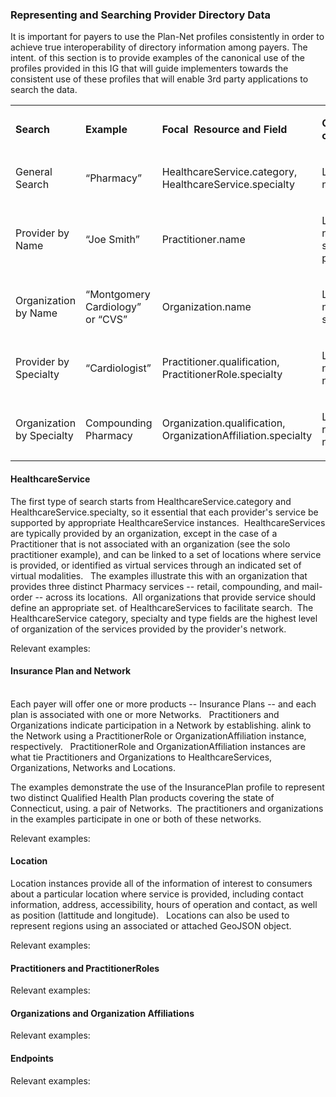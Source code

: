 <div xmlns="http://www.w3.org/1999/xhtml" xmlns:xsi="http://www.w3.org/2001/XMLSchema-instance" xsi:schemaLocation="http://hl7.org/fhir ../../input-cache/schemas-r5/fhir-single.xsd">
<h3><a name="Reprsenting"></a>Representing and Searching Provider Directory Data</h3>
<p>It is important for payers to use the Plan-Net profiles consistently in order to achieve true interoperability of directory information among payers. The intent. of this section is to provide examples of the canonical use of the profiles provided in this IG that will guide implementers towards the consistent use of these profiles that will enable 3rd party applications to search the data.</p>
<table width="947">
<tbody>
<tr>
<td width="231">
<p><strong>Search</strong></p>
</td>
<td width="180">
<p><strong>Example</strong></p>
</td>
<td width="279">
<p><strong>Focal&nbsp; Resource and Field</strong></p>
</td>
<td width="257">
<p><strong>Qualifications of Search</strong></p>
</td>
</tr>
<tr>
<td width="231">
<p>General Search</p>
</td>
<td width="180">
<p>&ldquo;Pharmacy&rdquo;</p>
</td>
<td width="279">
<p>HealthcareService.category, HealthcareService.specialty</p>
</td>
<td width="257">
<p>Location, network</p>
</td>
</tr>
<tr>
<td width="231">
<p>Provider by Name</p>
</td>
<td width="180">
<p>&ldquo;Joe Smith&rdquo;</p>
</td>
<td width="279">
<p>Practitioner.name</p>
</td>
<td width="257">
<p>Location, network, specialty/role, privileges</p>
</td>
</tr>
<tr>
<td width="231">
<p>Organization by Name</p>
</td>
<td width="180">
<p>&ldquo;Montgomery Cardiology&rdquo; or &ldquo;CVS&rdquo;</p>
</td>
<td width="279">
<p>Organization.name</p>
</td>
<td width="257">
<p>Location, network, specialty</p>
</td>
</tr>
<tr>
<td width="231">
<p>Provider by Specialty</p>
</td>
<td width="180">
<p>&ldquo;Cardiologist&rdquo;</p>
</td>
<td width="279">
<p>Practitioner.qualification, PractitionerRole.specialty</p>
</td>
<td width="257">
<p>Location, network, name</p>
</td>
</tr>
<tr>
<td width="231">
<p>Organization by Specialty</p>
</td>
<td width="180">
<p>Compounding Pharmacy</p>
</td>
<td width="279">
<p>Organization.qualification,<br /> OrganizationAffiliation.specialty</p>
</td>
<td width="257">
<p>Location, network, name</p>
</td>
</tr>
</tbody>
</table>
<h4><a name="Privacy"></a>HealthcareService</h4>
<p>The first type of search starts from HealthcareService.category and HealthcareService.specialty, so it essential that each provider's service be supported by appropriate HealthcareService instances.&nbsp; HealthcareServices are typically provided by an organization, except in the case of a Practitioner that is not associated with an organization (see the solo practitioner example), and can be linked to a set of locations where service is provided, or identified as virtual services through an indicated set of virtual modalities.&nbsp; &nbsp;The examples illustrate this with an organization that provides three distinct Pharmacy services -- retail, compounding, and mail-order -- across its locations.&nbsp; All organizations that provide service should define an appropriate set. of HealthcareServices to facilitate search.&nbsp; The HealthcareService category, specialty and type fields are the highest level of organization of the services provided by the provider's network.</p>
<p>Relevant examples:</p>
<h4><a name="Privacy"></a>Insurance Plan and Network<br /><br /></h4>
<p>Each payer will offer one or more products -- Insurance Plans -- and each plan is associated with one or more Networks.&nbsp; &nbsp;Practitioners and Organizations indicate participation in a Network by establishing. alink to the Network using a PractitionerRole or OrganizationAffiliation instance, respectively.&nbsp; &nbsp;PractitionerRole and OrganizationAffiliation instances are what tie Practitioners and Organizations to HealthcareServices, Organizations, Networks and Locations.</p>
<p>The examples demonstrate the use of the InsurancePlan profile to represent two distinct Qualified Health Plan products covering the state of Connecticut, using. a pair of Networks.&nbsp; The practitioners and organizations in the examples participate in one or both of these networks.</p>
<p>Relevant examples:</p>
<h4><a name="Privacy"></a>Location</h4>
<p>Location instances provide all of the information of interest to consumers about a particular location where service is provided, including contact information, address, accessibility, hours of operation and contact, as well as position (lattitude and longitude).&nbsp; &nbsp;Locations can also be used to represent regions using an associated or attached GeoJSON object.</p>
<p>Relevant examples:</p>
<h4><a name="Privacy"></a>Practitioners and PractitionerRoles</h4>
<p>Relevant examples:</p>
<h4><a name="Privacy"></a>Organizations and Organization Affiliations</h4>
<p>Relevant examples:</p>
<h4><a name="Privacy"></a>Endpoints</h4>
<p>Relevant examples:</p>
<h4>&nbsp;</h4>

<div>